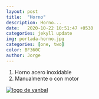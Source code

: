 ```yaml
---
layout: post
title:  "Horno"
description: Horno...
date:   2020-10-22 10:51:47 +0530
categories: jekyll update
img: portada-horno.jpg
categories: [one, two]
color: BF360C
author: Jorge
---
```

1. Horno acero inoxidable
2. Manualmente o con motor 

[logo]: https://raw.githubusercontent.com/Betty-C/bef/gh-pages/assets/img/linkw.jpg
[dipensador]: https://api.whatsapp.com/send?phone=593999378989&text=%C2%A1Hola!%20Me%20interesa%20el%20horno "clic para abrir chat de whatsapp"
 [![logo de yanbal][logo]][dipensador]




